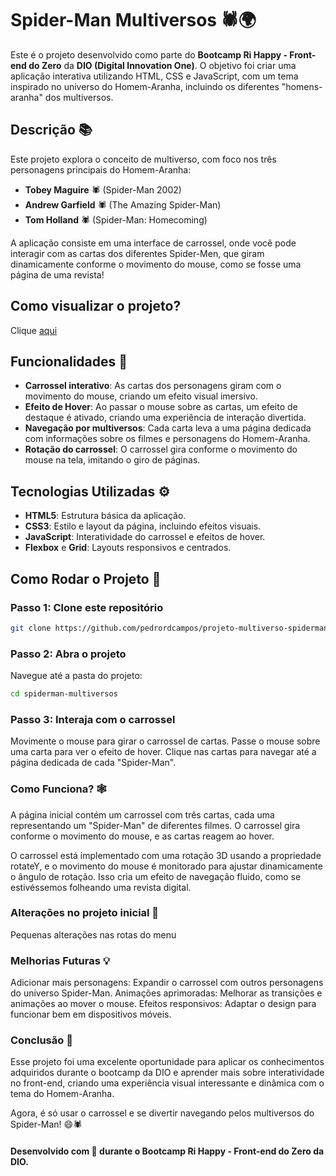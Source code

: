# Spider-Man Multiversos 🕷️🌍

Este é o projeto desenvolvido como parte do **Bootcamp Ri Happy - Front-end do Zero** da **DIO (Digital Innovation One)**. O objetivo foi criar uma aplicação interativa utilizando HTML, CSS e JavaScript, com um tema inspirado no universo do Homem-Aranha, incluindo os diferentes "homens-aranha" dos multiversos.

## Descrição 📚

Este projeto explora o conceito de multiverso, com foco nos três personagens principais do Homem-Aranha:

- **Tobey Maguire** 🕷️ (Spider-Man 2002)
- **Andrew Garfield** 🕷️ (The Amazing Spider-Man)
- **Tom Holland** 🕷️ (Spider-Man: Homecoming)

A aplicação consiste em uma interface de carrossel, onde você pode interagir com as cartas dos diferentes Spider-Men, que giram dinamicamente conforme o movimento do mouse, como se fosse uma página de uma revista!

## Como visualizar o projeto?
Clique [aqui](https://pedrordcampos.github.io/projeto-multiverso-spiderman-dio/)

## Funcionalidades 🔧

- **Carrossel interativo**: As cartas dos personagens giram com o movimento do mouse, criando um efeito visual imersivo.
- **Efeito de Hover**: Ao passar o mouse sobre as cartas, um efeito de destaque é ativado, criando uma experiência de interação divertida.
- **Navegação por multiversos**: Cada carta leva a uma página dedicada com informações sobre os filmes e personagens do Homem-Aranha.
- **Rotação do carrossel**: O carrossel gira conforme o movimento do mouse na tela, imitando o giro de páginas.

## Tecnologias Utilizadas ⚙️

- **HTML5**: Estrutura básica da aplicação.
- **CSS3**: Estilo e layout da página, incluindo efeitos visuais.
- **JavaScript**: Interatividade do carrossel e efeitos de hover.
- **Flexbox** e **Grid**: Layouts responsivos e centrados.

## Como Rodar o Projeto 🚀

### Passo 1: Clone este repositório

```bash
git clone https://github.com/pedrordcampos/projeto-multiverso-spiderman-dio.git
````

### Passo 2: Abra o projeto
Navegue até a pasta do projeto:

```bash
cd spiderman-multiversos
````

### Passo 3: Interaja com o carrossel
Movimente o mouse para girar o carrossel de cartas.
Passe o mouse sobre uma carta para ver o efeito de hover.
Clique nas cartas para navegar até a página dedicada de cada "Spider-Man".

### Como Funciona? 🕸️
A página inicial contém um carrossel com três cartas, cada uma representando um "Spider-Man" de diferentes filmes. O carrossel gira conforme o movimento do mouse, e as cartas reagem ao hover.

O carrossel está implementado com uma rotação 3D usando a propriedade rotateY, e o movimento do mouse é monitorado para ajustar dinamicamente o ângulo de rotação. Isso cria um efeito de navegação fluido, como se estivéssemos folheando uma revista digital.

### Alterações no projeto inicial 🔨
Pequenas alterações nas rotas do menu

### Melhorias Futuras 💡
Adicionar mais personagens: Expandir o carrossel com outros personagens do universo Spider-Man.
Animações aprimoradas: Melhorar as transições e animações ao mover o mouse.
Efeitos responsivos: Adaptar o design para funcionar bem em dispositivos móveis.

### Conclusão 🎉
Esse projeto foi uma excelente oportunidade para aplicar os conhecimentos adquiridos durante o bootcamp da DIO e aprender mais sobre interatividade no front-end, criando uma experiência visual interessante e dinâmica com o tema do Homem-Aranha.

Agora, é só usar o carrossel e se divertir navegando pelos multiversos do Spider-Man! 😄🕷️

#### Desenvolvido com 💖 durante o Bootcamp Ri Happy - Front-end do Zero da DIO.
